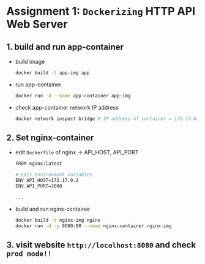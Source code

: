 # Assignment 1: `Dockerizing` HTTP API Web Server

## 1. build and run app-container

- build image

  ```sh
  docker build -t app-img app
  ```

- run app-container

  ```sh
  docker run -d --name app-container app-img
  ```

- check app-container network IP address
  ```sh
  docker network inspect bridge # IP address of container = 172.17.0.2
  ```

## 2. Set nginx-container

- edit `Dockerfile` of nginx -> API_HOST, API_PORT

  ```sh
  FROM nginx:latest

  # edit Environment variables
  ENV API_HOST=172.17.0.2
  ENV API_PORT=3000

  ...
  ```

- build and run nginx-container
  ```sh
  docker build -t nginx-img nginx
  docker run -d -p 8080:80 --name nginx-container nginx-img
  ```

## 3. visit website `http://localhost:8080` and check `prod mode!!`
